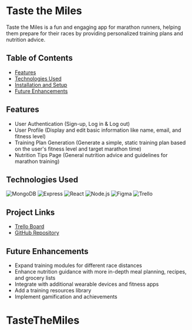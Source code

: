 # Taste the Miles

Taste the Miles is a fun and engaging app for marathon runners, helping them prepare for their races by providing personalized training plans and nutrition advice.

## Table of Contents
- [Features](#features)
- [Technologies Used](#technologies-used)
- [Installation and Setup](#installation-and-setup)
- [Future Enhancements](#future-enhancements)


## Features

- User Authentication (Sign-up, Log in & Log out)
- User Profile (Display and edit basic information like name, email, and fitness level)
- Training Plan Generation (Generate a simple, static training plan based on the user's fitness level and target marathon time)
- Nutrition Tips Page (General nutrition advice and guidelines for marathon training)


## Technologies Used
![MongoDB](https://img.shields.io/badge/MongoDB-4EA94B?style=for-the-badge&logo=mongodb&logoColor=white)
![Express](https://img.shields.io/badge/Express.js-404D59?style=for-the-badge&logo=express&logoColor=white)
![React](https://img.shields.io/badge/React-20232A?style=for-the-badge&logo=react&logoColor=61DAFB)
![Node.js](https://img.shields.io/badge/Node.js-43853D?style=for-the-badge&logo=node.js&logoColor=white)
![Figma](https://img.shields.io/badge/Figma-F24E1E?style=for-the-badge&logo=figma&logoColor=white)
![Trello](https://img.shields.io/badge/Trello-0052CC?style=for-the-badge&logo=trello&logoColor=white)


## Project Links

- [Trello Board](https://trello.com/b/qJMbybIZ/tastethemiles)
- [GitHub Repository](https://github.com/marinayasinsky/TasteTheMiles)

## Future Enhancements
- Expand training modules for different race distances
- Enhance nutrition guidance with more in-depth meal planning, recipes, and grocery lists
- Integrate with additional wearable devices and fitness apps
- Add a training resources library
- Implement gamification and achievements

# TasteTheMiles
